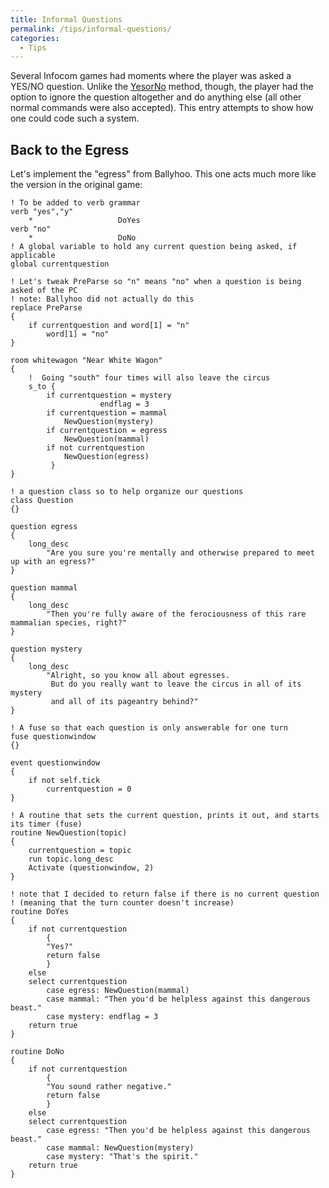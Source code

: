 ```yaml
---
title: Informal Questions
permalink: /tips/informal-questions/
categories: 
  - Tips
---
```


Several Infocom games had moments where the player was asked a YES/NO
question. Unlike the [YesorNo](routines/yesorno/) method, though, the
player had the option to ignore the question altogether and do anything
else (all other normal commands were also accepted). This entry attempts
to show how one could code such a system.

## Back to the Egress

Let's implement the "egress" from Ballyhoo. This one acts much more like
the version in the original game:

    ! To be added to verb grammar
    verb "yes","y"
        *                   DoYes
    verb "no"
        *                   DoNo
    ! A global variable to hold any current question being asked, if applicable
    global currentquestion

    ! Let's tweak PreParse so "n" means "no" when a question is being asked of the PC
    ! note: Ballyhoo did not actually do this
    replace PreParse
    {
        if currentquestion and word[1] = "n"
            word[1] = "no"
    }

    room whitewagon "Near White Wagon"
    {
        !  Going "south" four times will also leave the circus
        s_to {
            if currentquestion = mystery
                        endflag = 3
            if currentquestion = mammal
                NewQuestion(mystery)
            if currentquestion = egress
                NewQuestion(mammal)
            if not currentquestion
                NewQuestion(egress)
             }
    }

    ! a question class so to help organize our questions
    class Question
    {}

    question egress
    {
        long_desc
            "Are you sure you're mentally and otherwise prepared to meet up with an egress?"
    }

    question mammal
    {
        long_desc
            "Then you're fully aware of the ferociousness of this rare mammalian species, right?"
    }

    question mystery
    {
        long_desc
            "Alright, so you know all about egresses.
             But do you really want to leave the circus in all of its mystery
             and all of its pageantry behind?"
    }

    ! A fuse so that each question is only answerable for one turn
    fuse questionwindow
    {}

    event questionwindow
    {
        if not self.tick
            currentquestion = 0
    }

    ! A routine that sets the current question, prints it out, and starts its timer (fuse)
    routine NewQuestion(topic)
    {
        currentquestion = topic
        run topic.long_desc
        Activate (questionwindow, 2)
    }

    ! note that I decided to return false if there is no current question
    ! (meaning that the turn counter doesn't increase)
    routine DoYes
    {
        if not currentquestion
            {
            "Yes?"
            return false
            }
        else
        select currentquestion
            case egress: NewQuestion(mammal)
            case mammal: "Then you'd be helpless against this dangerous beast."
            case mystery: endflag = 3
        return true
    }

    routine DoNo
    {
        if not currentquestion
            {
            "You sound rather negative."
            return false
            }
        else
        select currentquestion
            case egress: "Then you'd be helpless against this dangerous beast."
            case mammal: NewQuestion(mystery)
            case mystery: "That's the spirit."
        return true
    }

